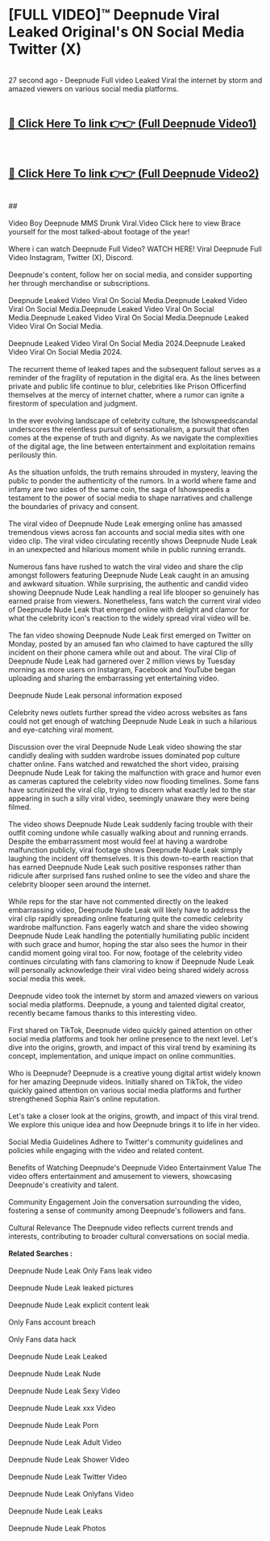# [FULL VIDEO]™ Deepnude Viral Leaked Original's ON Social Media Twitter (X) <br>
<br>
27 second ago - Deepnude Full video Leaked Viral the internet by storm and amazed viewers on various social media platforms.<br>

 <br>

##  <a href="https://play.123hd.live?title=Full Deepnude&ref=git">🔴 Click Here To link 👉👉 (Full Deepnude Video1)</a><br>
  <br>

##  <a href="https://play.123hd.live?title=Full Deepnude&ref=git">🔴 Click Here To link 👉👉 (Full Deepnude Video2)</a><br>
  <br>
  ##


  <br>

  <br>
Video Boy Deepnude MMS Drunk Viral.Video Click here to view Brace yourself for the most talked-about footage of the year!
<br><br>
Where i can watch Deepnude Full Video? WATCH HERE! Viral Deepnude Full Video Instagram, Twitter (X), Discord.
<br><br>
Deepnude's content, follow her on social media, and consider supporting her through merchandise or subscriptions.
<br><br>
Deepnude Leaked Video Viral On Social Media.Deepnude Leaked Video Viral On Social Media.Deepnude Leaked Video Viral On Social Media.Deepnude Leaked Video Viral On Social Media.Deepnude Leaked Video Viral On Social Media.
<br><br>
Deepnude Leaked Video Viral On Social Media 2024.Deepnude Leaked Video Viral On Social Media 2024.
<br><br>
The recurrent theme of leaked tapes and the subsequent fallout serves as a reminder of the fragility of reputation in the digital era. As the lines between private and public life continue to blur, celebrities like Prison Officerfind themselves at the mercy of internet chatter, where a rumor can ignite a firestorm of speculation and judgment.
<br><br>
In the ever evolving landscape of celebrity culture, the Ishowspeedscandal underscores the relentless pursuit of sensationalism, a pursuit that often comes at the expense of truth and dignity. As we navigate the complexities of the digital age, the line between entertainment and exploitation remains perilously thin.
<br><br>
As the situation unfolds, the truth remains shrouded in mystery, leaving the public to ponder the authenticity of the rumors. In a world where fame and infamy are two sides of the same coin, the saga of Ishowspeedis a testament to the power of social media to shape narratives and challenge the boundaries of privacy and consent.
<br><br>
The viral video of Deepnude Nude Leak emerging online has amassed tremendous views across fan accounts and social media sites with one video clip. The viral video circulating recently shows Deepnude Nude Leak in an unexpected and hilarious moment while in public running errands.
<br><br>
Numerous fans have rushed to watch the viral video and share the clip amongst followers featuring Deepnude Nude Leak caught in an amusing and awkward situation. While surprising, the authentic and candid video showing Deepnude Nude Leak handling a real life blooper so genuinely has earned praise from viewers. Nonetheless, fans watch the current viral video of Deepnude Nude Leak that emerged online with delight and clamor for what the celebrity icon's reaction to the widely spread viral video will be.
<br><br>
The fan video showing Deepnude Nude Leak first emerged on Twitter on Monday, posted by an amused fan who claimed to have captured the silly incident on their phone camera while out and about. The viral Clip of Deepnude Nude Leak had garnered over 2 million views by Tuesday morning as more users on Instagram, Facebook and YouTube began uploading and sharing the embarrassing yet entertaining video.
<br><br>
Deepnude Nude Leak personal information exposed
<br><br>
Celebrity news outlets further spread the video across websites as fans could not get enough of watching Deepnude Nude Leak in such a hilarious and eye-catching viral moment.
<br><br>
Discussion over the viral Deepnude Nude Leak video showing the star candidly dealing with sudden wardrobe issues dominated pop culture chatter online. Fans watched and rewatched the short video, praising Deepnude Nude Leak for taking the malfunction with grace and humor even as cameras captured the celebrity video now flooding timelines. Some fans have scrutinized the viral clip, trying to discern what exactly led to the star appearing in such a silly viral video, seemingly unaware they were being filmed.
<br><br>
The video shows Deepnude Nude Leak suddenly facing trouble with their outfit coming undone while casually walking about and running errands. Despite the embarrassment most would feel at having a wardrobe malfunction publicly, viral footage shows Deepnude Nude Leak simply laughing the incident off themselves. It is this down-to-earth reaction that has earned Deepnude Nude Leak such positive responses rather than ridicule after surprised fans rushed online to see the video and share the celebrity blooper seen around the internet.
<br><br>
While reps for the star have not commented directly on the leaked embarrassing video, Deepnude Nude Leak will likely have to address the viral clip rapidly spreading online featuring quite the comedic celebrity wardrobe malfunction. Fans eagerly watch and share the video showing Deepnude Nude Leak handling the potentially humiliating public incident with such grace and humor, hoping the star also sees the humor in their candid moment going viral too. For now, footage of the celebrity video continues circulating with fans clamoring to know if Deepnude Nude Leak will personally acknowledge their viral video being shared widely across social media this week.
<br><br>
Deepnude video took the internet by storm and amazed viewers on various social media platforms. Deepnude, a young and talented digital creator, recently became famous thanks to this interesting video.
<br><br>
First shared on TikTok, Deepnude video quickly gained attention on other social media platforms and took her online presence to the next level. Let's dive into the origins, growth, and impact of this viral trend by examining its concept, implementation, and unique impact on online communities.
<br><br>
Who is Deepnude? Deepnude is a creative young digital artist widely known for her amazing Deepnude videos. Initially shared on TikTok, the video quickly gained attention on various social media platforms and further strengthened Sophia Rain's online reputation.
<br><br>
Let's take a closer look at the origins, growth, and impact of this viral trend. We explore this unique idea and how Deepnude brings it to life in her video.
<br><br>
Social Media Guidelines Adhere to Twitter's community guidelines and policies while engaging with the video and related content.
<br><br>
Benefits of Watching Deepnude's Deepnude Video Entertainment Value The video offers entertainment and amusement to viewers, showcasing Deepnude's creativity and talent.
<br><br>
Community Engagement Join the conversation surrounding the video, fostering a sense of community among Deepnude's followers and fans.
<br><br>
Cultural Relevance The Deepnude video reflects current trends and interests, contributing to broader cultural conversations on social media.
<br><br>
<strong>Related Searches :</strong>
<br><br>
Deepnude Nude Leak Only Fans leak video
<br><br>
Deepnude Nude Leak leaked pictures
<br><br>
Deepnude Nude Leak explicit content leak
<br><br>
Only Fans account breach
<br><br>
Only Fans data hack
<br><br>
Deepnude Nude Leak Leaked
<br><br>
Deepnude Nude Leak Nude
<br><br>
Deepnude Nude Leak Sexy Video
<br><br>
Deepnude Nude Leak xxx Video
<br><br>
Deepnude Nude Leak Porn
<br><br>
Deepnude Nude Leak Adult Video
<br><br>
Deepnude Nude Leak Shower Video
<br><br>
Deepnude Nude Leak Twitter Video
<br><br>
Deepnude Nude Leak Onlyfans Video
<br><br>
Deepnude Nude Leak Leaks
<br><br>
Deepnude Nude Leak Photos